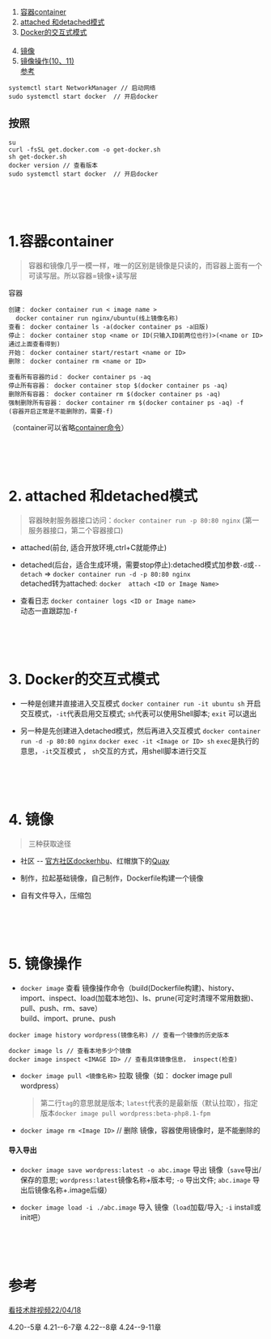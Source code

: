 ﻿1. <a href="#h1"> 容器container </a>
2. <a href="#h2"> attached 和detached模式 </a>
3. <a href="#h3"> Docker的交互式模式 </a><br/><br/>
4. <a href="#h4"> 镜像 </a>
4. <a href="#h5"> 镜像操作(10、11) </a>
<br/><a href="#ck"> 参考 </a>


  ```
  systemctl start NetworkManager // 启动网络
  sudo systemctl start docker  // 开启docker
  ```


 ## 按照
 
 ```
 su
 curl -fsSL get.docker.com -o get-docker.sh
 sh get-docker.sh
 docker version // 查看版本
 sudo systemctl start docker  // 开启docker
 ```

<br/><br/><br/>


  ### <h1 id="h1"> 1.容器container </h1>

  > 容器和镜像几乎一模一样，唯一的区别是镜像是只读的，而容器上面有一个可读写层。所以容器=镜像+读写层

  容器

  ```
  创建： docker container run < image name >
    docker container run nginx/ubuntu(线上镜像名称)
  查看： docker container ls -a(docker container ps -a旧版)
  停止： docker container stop <name or ID(只输入ID前两位也行)>(<name or ID>通过上面查看得到)
  开始： docker container start/restart <name or ID>
  删除： docker container rm <name or ID>

  查看所有容器的id： docker container ps -aq
  停止所有容器： docker container stop $(docker container ps -aq)
  删除所有容器： docker container rm $(docker container ps -aq)
  强制删除所有容器： docker container rm $(docker container ps -aq) -f    (容器开启正常是不能删除的，需要-f)
  ```
 （container可以省略[container命令](./image/container.png)）


<br/><br/><br/>

  ### <h1 id="h2"> 2. attached 和detached模式 </h1>
  > 容器映射服务器接口访问：``docker container run -p 80:80 nginx``    (第一服务器接口，第二个容器接口)

  - attached(前台, 适合开放环境,ctrl+C就能停止)

  - detached(后台，适合生成环境，需要stop停止):detached模式加参数``-d``或``--detach`` => ``docker container run -d -p 80:80 nginx``<br/>detached转为attached: ``docker  attach <ID or Image Name>``

  - 查看日志 ``docker container logs <ID or Image name>``<br/> 动态一直跟踪加``-f``





<br/><br/><br/>

  ### <h1 id="h3"> 3. Docker的交互式模式 </h1>

  - 一种是创建并直接进入交互模式
  ``docker container run -it ubuntu sh`` 开启交互模式，``-it``代表启用交互模式; ``sh``代表可以使用Shell脚本; ``exit`` 可以退出

  - 另一种是先创建进入detached模式，然后再进入交互模式
  ``docker container run -d -p 80:80 nginx``
  ``docker exec -it <Image or ID> sh``  ``exec``是执行的意思，``-it``交互模式 ， ``sh``交互的方式，用shell脚本进行交互



<br/><br/><br/>

  ### <h1 id="h4"> 4. 镜像 </h1>
  > 三种获取途径
  - 社区 -- [官方社区dockerhbu](https://hub.docker.com/)、红帽旗下的[Quay](https://quay.io/)

  - 制作，拉起基础镜像，自己制作，Dockerfile构建一个镜像

  - 自有文件导入，压缩包

  <br/><br/><br/>

  ### <h1 id="h5"> 5. 镜像操作 </h1>
  - ``docker image`` 查看  镜像操作命令（build(Dockerfile构建)、history、import、inspect、load(加载本地包)、ls、prune(可定时清理不常用数据)、pull、push、rm、save）
  <br/>build、import、prune、push
  ```
  docker image history wordpress(镜像名称) // 查看一个镜像的历史版本

  docker image ls // 查看本地多少个镜像
  docker image inspect <IMAGE ID> // 查看具体镜像信息， inspect(检查)
  ```

  - ``docker image pull <镜像名称>`` 拉取  镜像（如： docker image pull wordpress）
    > 第二行``tag``的意思就是版本; ``latest``代表的是最新版（默认拉取），指定版本``docker image pull wordpress:beta-php8.1-fpm``

  - ``docker image rm <Image ID>`` // 删除  镜像，容器使用镜像时，是不能删除的

  #### 导入导出
  - ``docker image save wordpress:latest -o abc.image`` 导出 镜像（``save``导出/保存的意思; ``wordpress:latest``镜像名称+版本号; ``-o`` 导出文件; ``abc.image`` 导出后镜像名称+.image后缀）

  - ``docker image load -i ./abc.image`` 导入 镜像（``load``加载/导入; ``-i`` install或init吧）
  
<br/><br/><br/>


  ### <h1 id="ck"> 参考 </h1>

  [看技术胖视频22/04/18](https://jspang.com/article/75)
  
  4.20--5章
  4.21--6-7章
  4.22--8章
  4.24--9-11章

  

  

  
